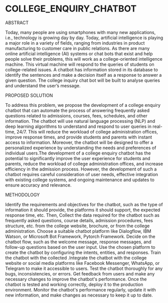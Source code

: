 # COLLEGE_ENQUIRY_CHATBOT

ABSTRACT

  
Today, many people are using smartphones with many new applications, i.e., technology is growing day by day. Today, artificial intelligence is playing a major role in a variety of fields, ranging from industries in product manufacturing to customer care in public relations. As there are many online artificial intelligence (AI) systems or chat bots that exist and help people solve their problems, this will work as a college-oriented intelligence machine. This virtual machine will respond to the queries of students on college-related issues. A chatbot has information stored in its database to identify the sentences and make a decision itself as a response to answer  a given question. The college inquiry chat bot will be built to analyse queries and understand the user’s message.

 PROPOSED SOLUTION
    
    
To address this problem, we propose the development of a college enquiry chatbot that can automate the process of answering frequently asked questions related to admissions, courses, fees, schedules, and other information. The chatbot will use natural language processing (NLP) and deep learning algorithms to understand and respond to user queries in real-time, 24/7. This will reduce the workload of college administration offices, improve response times, and provide students and parents with instant access to information. Moreover, the chatbot will be designed to offer a personalized experience by understanding the needs and preferences of individual users.The development of a college enquiry chatbot has the potential to significantly improve the user experience for students and parents, reduce the workload of college administration offices, and increase efficiency in the admission process. However, the development of such a chatbot requires careful consideration of user needs, effective integration with existing college systems, and ongoing maintenance and updates to ensure accuracy and relevance.

METHODOLOGY
               
Identify the requirements and objectives for the chatbot, such as the type of information it should provide, the platforms it should support, the expected response time, etc. Then,  Collect the data required for the chatbot such as frequently asked questions, course details, admission procedures, fees structure, etc. from the college website, brochure, or from the college administration. Choose a suitable chatbot platform like Dialogflow, IBM Watson, or Microsoft Bot Framework, Pytorch Framework. Decide on the chatbot flow, such as the welcome message, response messages, and follow-up questions based on the user input. Use the chosen platform to create the chatbot by configuring the intents, entities, and responses. Train the chatbot with the collected .Integrate the chatbot with the college website or social media platforms like Facebook Messenger, WhatsApp, or Telegram to make it accessible to users. Test the chatbot thoroughly for any bugs, inconsistencies, or errors. Get feedback from users and make any necessary changes to improve the chatbot's performance. Once the chatbot is tested and working correctly, deploy it to the production environment. Monitor the chatbot's performance regularly, update it with new information, and make changes as necessary to keep it up to date.
